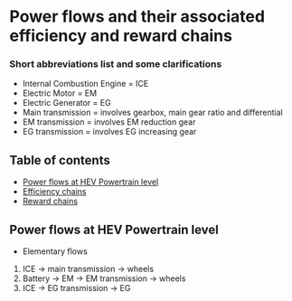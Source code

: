 # Power flows and their associated efficiency and reward chains

### Short abbreviations list and some clarifications
* Internal Combustion Engine = ICE
* Electric Motor = EM
* Electric Generator = EG
* Main transmission = involves gearbox, main gear ratio and differential
* EM transmission = involves EM reduction gear
* EG transmission = involves EG increasing gear

## Table of contents
* [Power flows at HEV Powertrain level](#power-flows)
* [Efficiency chains](#efficiency-chain)
* [Reward chains](#reward-chains)

## Power flows at HEV Powertrain level
* Elementary flows
1. ICE -> main transmission -> wheels
2. Battery -> EM -> EM transmission -> wheels
3. ICE -> EG transmission -> EG

